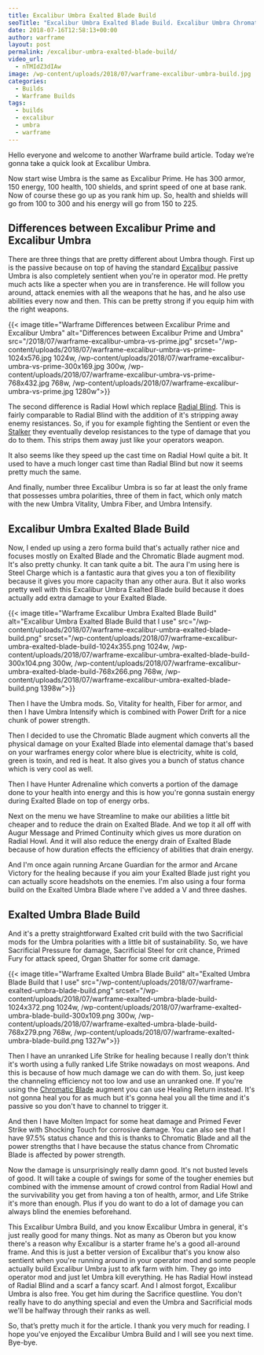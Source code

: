 ```yaml
---
title: Excalibur Umbra Exalted Blade Build
seoTitle: "Excalibur Umbra Exalted Blade Build. Excalibur Umbra Chromatic Blade Build."
date: 2018-07-16T12:58:13+00:00
author: warframe
layout: post
permalink: /excalibur-umbra-exalted-blade-build/
video_url:
  - nTMIdZ3dIAw
image: /wp-content/uploads/2018/07/warframe-excalibur-umbra-build.jpg
categories:
  - Builds
  - Warframe Builds
tags:
  - builds
  - excalibur
  - umbra
  - warframe
---
```

Hello everyone and welcome to another Warframe build article. Today we’re gonna take a quick look at Excalibur Umbra.<!--more-->

Now start wise Umbra is the same as Excalibur Prime. He has 300 armor, 150 energy, 100 health, 100 shields, and sprint speed of one at base rank. Now of course these go up as you rank him up. So, health and shields will go from 100 to 300 and his energy will go from 150 to 225. 

## Differences between Excalibur Prime and Excalibur Umbra
There are three things that are pretty different about Umbra though. First up is the passive because on top of having the standard [Excalibur](/warframes/excalibur "Warframe Excalibur") passive Umbra is also completely sentient when you're in operator mod. He pretty much acts like a specter when you are in transference. He will follow you around, attack enemies with all the weapons that he has, and he also use abilities every now and then. This can be pretty strong if you equip him with the right weapons. 

{{< image title="Warframe Differences between Excalibur Prime and Excalibur Umbra" alt="Differences between Excalibur Prime and Umbra" src="/2018/07/warframe-excalibur-umbra-vs-prime.jpg" srcset="/wp-content/uploads/2018/07/warframe-excalibur-umbra-vs-prime-1024x576.jpg 1024w, /wp-content/uploads/2018/07/warframe-excalibur-umbra-vs-prime-300x169.jpg 300w, /wp-content/uploads/2018/07/warframe-excalibur-umbra-vs-prime-768x432.jpg 768w, /wp-content/uploads/2018/07/warframe-excalibur-umbra-vs-prime.jpg 1280w">}}

The second difference is Radial Howl which replace [Radial Blind](/excalibur-radial-blind-build/ "Excalibur Radial Blind Build"). This is fairly comparable to Radial Blind with the addition of it's stripping away enemy resistances. So, if you for example fighting the Sentient or even the [Stalker](/farming-stalker/ "Warframe Farming Stalker") they eventually develop resistances to the type of damage that you do to them. This strips them away just like your operators weapon. 

It also seems like they speed up the cast time on Radial Howl quite a bit. It used to have a much longer cast time than Radial Blind but now it seems pretty much the same. 

And finally, number three Excalibur Umbra is so far at least the only frame that possesses umbra polarities, three of them in fact, which only match with the new Umbra Vitality, Umbra Fiber, and Umbra Intensify. 

## Excalibur Umbra Exalted Blade Build
Now, I ended up using a zero forma build that's actually rather nice and focuses mostly on Exalted Blade and the Chromatic Blade augment mod. It's also pretty chunky. It can tank quite a bit. The aura I'm using here is Steel Charge which is a fantastic aura that gives you a ton of flexibility because it gives you more capacity than any other aura. But it also works pretty well with this Excalibur Umbra Exalted Blade build because it does actually add extra damage to your Exalted Blade. 

{{< image title="Warframe Excalibur Umbra Exalted Blade Build" alt="Excalibur Umbra Exalted Blade Build that I use" src="/wp-content/uploads/2018/07/warframe-excalibur-umbra-exalted-blade-build.png" srcset="/wp-content/uploads/2018/07/warframe-excalibur-umbra-exalted-blade-build-1024x355.png 1024w, /wp-content/uploads/2018/07/warframe-excalibur-umbra-exalted-blade-build-300x104.png 300w, /wp-content/uploads/2018/07/warframe-excalibur-umbra-exalted-blade-build-768x266.png 768w, /wp-content/uploads/2018/07/warframe-excalibur-umbra-exalted-blade-build.png 1398w">}}

Then I have the Umbra mods. So, Vitality for health, Fiber for armor, and then I have Umbra Intensify which is combined with Power Drift for a nice chunk of power strength. 

Then I decided to use the Chromatic Blade augment which converts all the physical damage on your Exalted Blade into elemental damage that's based on your warframes energy color where blue is electricity, white is cold, green is toxin, and red is heat. It also gives you a bunch of status chance which is very cool as well. 

Then I have Hunter Adrenaline which converts a portion of the damage done to your health into energy and this is how you're gonna sustain energy during Exalted Blade on top of energy orbs. 

Next on the menu we have Streamline to make our abilities a little bit cheaper and to reduce the drain on Exalted Blade. And we top it all off with Augur Message and Primed Continuity which gives us more duration on Radial Howl. And it will also reduce the energy drain of Exalted Blade because of how duration effects the efficiency of abilities that drain energy. 

And I'm once again running Arcane Guardian for the armor and Arcane Victory for the healing because if you aim your Exalted Blade just right you can actually score headshots on the enemies. I'm also using a four forma build on the Exalted Umbra Blade where I've added a V and three dashes. 

## Exalted Umbra Blade Build
And it's a pretty straightforward Exalted crit build with the two Sacrificial mods for the Umbra polarities with a little bit of sustainability. So, we have Sacrificial Pressure for damage, Sacrificial Steel for crit chance, Primed Fury for attack speed, Organ Shatter for some crit damage.

{{< image title="Warframe Exalted Umbra Blade Build" alt="Exalted Umbra Blade Build that I use" src="/wp-content/uploads/2018/07/warframe-exalted-umbra-blade-build.png" srcset="/wp-content/uploads/2018/07/warframe-exalted-umbra-blade-build-1024x372.png 1024w, /wp-content/uploads/2018/07/warframe-exalted-umbra-blade-build-300x109.png 300w, /wp-content/uploads/2018/07/warframe-exalted-umbra-blade-build-768x279.png 768w, /wp-content/uploads/2018/07/warframe-exalted-umbra-blade-build.png 1327w">}}

Then I have an unranked Life Strike for healing because I really don't think it's worth using a fully ranked Life Strike nowadays on most weapons. And this is because of how much damage we can do with them. So, just keep the channeling efficiency not too low and use an unranked one. If you're using the [Chromatic Blade](/excalibur-exalted-blade-build/ "Excalibur Chromatic Blade Build") augment you can use Healing Return instead. It's not gonna heal you for as much but it's gonna heal you all the time and it's passive so you don't have to channel to trigger it. 

And then I have Molten Impact for some heat damage and Primed Fever Strike with Shocking Touch for corrosive damage. You can also see that I have 97.5% status chance and this is thanks to Chromatic Blade and all the power strengths that I have because the status chance from Chromatic Blade is affected by power strength. 

Now the damage is unsurprisingly really damn good. It's not busted levels of good. It will take a couple of swings for some of the tougher enemies but combined with the immense amount of crowd control from Radial Howl and the survivability you get from having a ton of health, armor, and Life Strike it's more than enough. Plus if you do want to do a lot of damage you can always blind the enemies beforehand. 

This Excalibur Umbra Build, and you know Excalibur Umbra in general, it's just really good for many things. Not as many as Oberon but you know there's a reason why Excalibur is a starter frame he's a good all-around frame. And this is just a better version of Excalibur that's you know also sentient when you're running around in your operator mod and some people actually build Excalibur Umbra just to afk farm with him. They go into operator mod and just let Umbra kill everything. He has Radial Howl instead of Radial Blind and a scarf a fancy scarf. And I almost forgot, Excalibur Umbra is also free. You get him during the Sacrifice questline. You don't really have to do anything special and even the Umbra and Sacrificial mods we'll be halfway through their ranks as well. 

So, that’s pretty much it for the article. I thank you very much for reading. I hope you've enjoyed the Excalibur Umbra Build and I will see you next time. Bye-bye.       
